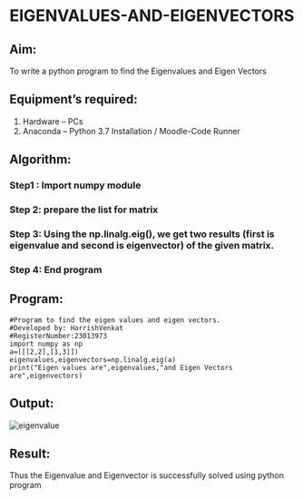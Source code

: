 # EIGENVALUES-AND-EIGENVECTORS
## Aim:
To write a python program to find the Eigenvalues and Eigen Vectors
## Equipment’s required:
1. 	Hardware – PCs
2. 	Anaconda – Python 3.7 Installation / Moodle-Code Runner
## Algorithm:
### Step1 : Import numpy module
### Step 2: prepare the list for matrix
### Step 3: Using the np.linalg.eig(),  we get two results (first is eigenvalue and second is eigenvector) of the given matrix.
### Step 4: End program

## Program:
```
#Program to find the eigen values and eigen vectors.
#Developed by: HarrishVenkat
#RegisterNumber:23013973
import numpy as np
a=([[2,2],[1,3]])
eigenvalues,eigenvectors=np.linalg.eig(a)
print("Eigen values are",eigenvalues,"and Eigen Vectors are",eigenvectors)

```
## Output:
![eigenvalue](https://github.com/HarrishVenkat/EIGENVALUES-AND-EIGENVECTORS/assets/144979588/4fb33f0d-64fe-404b-827f-8ce046545266)

## Result:
Thus the Eigenvalue and Eigenvector is successfully solved using python program
